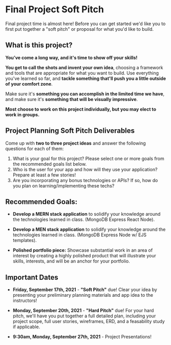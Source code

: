 # Final Project Soft Pitch

Final project time is almost here! Before you can get started we'd like you to first put together a "soft pitch" or proposal for what you'd like to build.

## What is this project?

**You’ve come a long way, and it's time to show off your skills!**

**You get to call the shots and invent your own idea**, choosing a framework and tools that are appropriate for what you want to build. Use everything you've learned so far, and **tackle something that'll push you a little outside of your comfort zone**.

Make sure it's **something you can accomplish in the limited time we have**, and make sure it's **something that will be visually impressive**.

**Most choose to work on this project individually, but you may elect to work in groups.**

## Project Planning Soft Pitch Deliverables
Come up with **two to three project ideas** and answer the following questions for each of them:

1. What is your goal for this project? Please select one or more goals from the recommended goals list below.
2. Who is the user for your app and how will they use your application? Prepare at least a few stories!
3. Are you incorporating any bonus technologies or APIs? If so, how do you plan on learning/implementing these techs?

## Recommended Goals:

* **Develop a MERN stack application** to solidify your knowledge around the technologies learned in class. (MongoDB Express React Node).

* **Develop a MEN stack application** to solidify your knowledge around the technologies learned in class. (MongoDB Express Node w/ EJS templates).

* **Polished portfolio piece:** Showcase substantial work in an area of interest by creating a highly polished product that will illustrate your skills, interests, and will be an anchor for your portfolio.

## Important Dates

* **Friday, September 17th, 2021** - **"Soft Pitch"** due! Clear your idea by presenting your preliminary planning materials and app idea to the instructors!

* **Monday, September 20th, 2021** - **"Hard Pitch"** due! For your hard pitch, we'll have you put together a full detailed plan, including your project scope, full user stories, wireframes, ERD, and a feasability study if applicable.

* **9:30am, Monday, September 27th, 2021** - Project Presentations!
